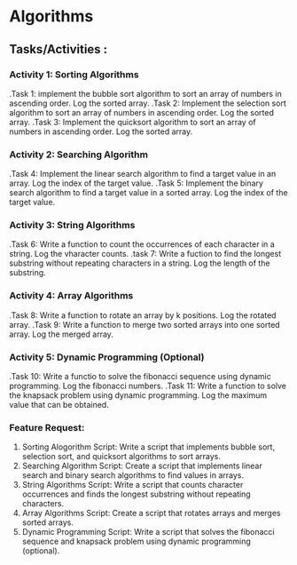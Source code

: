 # Algorithms

## Tasks/Activities :

### Activity 1: Sorting Algorithms

.Task 1: implement the bubble sort algorithm to sort an array of numbers in ascending order. Log the sorted array.
.Task 2: Implement the selection sort algorithm to sort an array of numbers in ascending order. Log the sorted array.
.Task 3: Implement the quicksort algorithm to sort an array of numbers in ascending order. Log the sorted array.

### Activity 2: Searching Algorithm

.Task 4: Implement the linear search algorithm to find a target value in an array. Log the index of the target value.
.Task 5: Implement the binary search algorithm to find a target value in a sorted array. Log the index of the target value.

### Activity 3: String Algorithms

.Task 6: Write a function to count the occurrences of each character in a string. Log the vharacter counts.
.task 7: Write a fuction to find the longest substring without repeating characters in a string. Log the length of the substring.

### Activity 4: Array Algorithms

.Task 8: Write a function to rotate an array by k positions. Log the rotated array.
.Task 9: Write a function to merge two sorted arrays into one sorted array. Log the merged array.

### Activity 5: Dynamic Programming (Optional)

.Task 10: Write a functio to solve the fibonacci sequence using dynamic programming. Log the fibonacci numbers.
.Task 11: Write a function to solve the knapsack problem using dynamic programming. Log the maximum value that can be obtained.

### Feature Request:

1. Sorting Alogorithm Script: Write a script that implements bubble sort, selection sort, and quicksort algorithms to sort arrays.
2. Searching Algorithm Script: Create a script that implements linear search and binary search algorithms to find values in arrays.
3. String Algorithms Script: Write a script that counts character occurrences and finds the longest substring without repeating characters.
4. Array Algorithms Script: Create a script that rotates arrays and merges sorted arrays.
5. Dynamic Programming Script: Write a script that solves the fibonacci sequence and knapsack problem using dynamic programming (optional).
